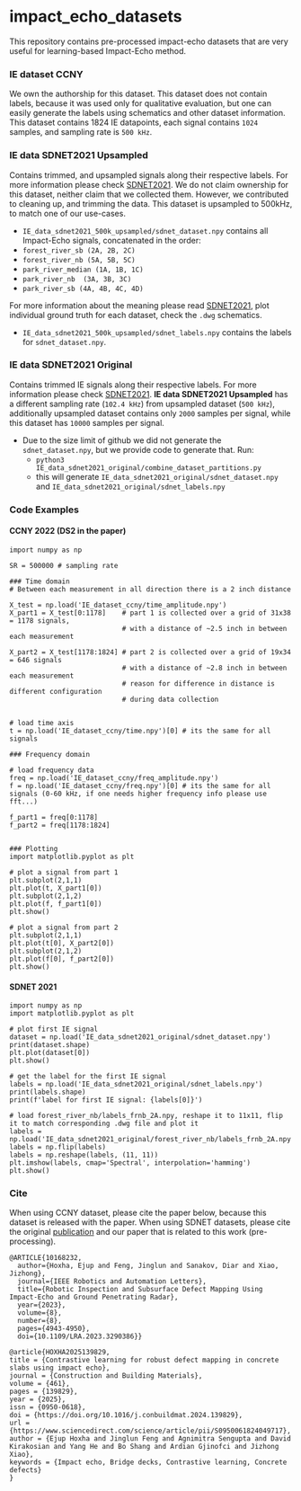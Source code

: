 # impact_echo_datasets
This repository contains pre-processed impact-echo datasets that are very useful for learning-based Impact-Echo method.

### IE dataset CCNY

We own the authorship for this dataset. This dataset does not contain labels, because it was used only for qualitative evaluation, but one can easily generate the labels using schematics and other dataset information. This dataset contains 1824 IE datapoints, each signal contains `1024` samples, and sampling rate is `500 kHz`.

### IE data SDNET2021 Upsampled

Contains trimmed, and upsampled signals along their respective labels. For more information please check [SDNET2021](https://commons.und.edu/data/19/). We do not claim ownership for this dataset, neither claim that we collected them. However, we contributed to cleaning up, and trimming the data. This dataset is upsampled to 500kHz, to match one of our use-cases. 

- `IE_data_sdnet2021_500k_upsampled/sdnet_dataset.npy` contains all Impact-Echo signals, concatenated in the order:
 - `forest_river_sb (2A, 2B, 2C)`
 - `forest_river_nb (5A, 5B, 5C)`
 - `park_river_median (1A, 1B, 1C)`
 - `park_river_nb  (3A, 3B, 3C)`
 - `park_river_sb (4A, 4B, 4C, 4D)`

For more information about the meaning please read [SDNET2021](https://commons.und.edu/data/19/), plot individual ground truth for each dataset, check the `.dwg` schematics.

- `IE_data_sdnet2021_500k_upsampled/sdnet_labels.npy` contains the labels for `sdnet_dataset.npy`.


### IE data SDNET2021 Original

Contains trimmed IE signals along their respective labels. For more information please check [SDNET2021](https://commons.und.edu/data/19/). **IE data SDNET2021 Upsampled** has a different sampling rate (`102.4 kHz`) from upsampled dataset (`500 kHz`), additionally upsampled dataset contains only `2000` samples per signal, while this dataset has `10000` samples per signal. 

- Due to the size limit of github we did not generate the `sdnet_dataset.npy`, but we provide code to generate that. Run:
  - `python3 IE_data_sdnet2021_original/combine_dataset_partitions.py`
  - this will generate `IE_data_sdnet2021_original/sdnet_dataset.npy` and `IE_data_sdnet2021_original/sdnet_labels.npy`

### Code Examples 

#### CCNY 2022 (DS2 in the paper)

```
import numpy as np

SR = 500000 # sampling rate

### Time domain
# Between each measurement in all direction there is a 2 inch distance

X_test = np.load('IE_dataset_ccny/time_amplitude.npy')
X_part1 = X_test[0:1178]    # part 1 is collected over a grid of 31x38 = 1178 signals, 
                            # with a distance of ~2.5 inch in between each measurement

X_part2 = X_test[1178:1824] # part 2 is collected over a grid of 19x34 = 646 signals
                            # with a distance of ~2.8 inch in between each measurement
                            # reason for difference in distance is different configuration
                            # during data collection


# load time axis 
t = np.load('IE_dataset_ccny/time.npy')[0] # its the same for all signals

### Frequency domain

# load frequency data
freq = np.load('IE_dataset_ccny/freq_amplitude.npy')
f = np.load('IE_dataset_ccny/freq.npy')[0] # its the same for all signals (0-60 kHz, if one needs higher frequency info please use fft...)

f_part1 = freq[0:1178]
f_part2 = freq[1178:1824]


### Plotting
import matplotlib.pyplot as plt

# plot a signal from part 1
plt.subplot(2,1,1)
plt.plot(t, X_part1[0])
plt.subplot(2,1,2)
plt.plot(f, f_part1[0])
plt.show()

# plot a signal from part 2
plt.subplot(2,1,1)
plt.plot(t[0], X_part2[0])
plt.subplot(2,1,2)
plt.plot(f[0], f_part2[0])
plt.show()
```

#### SDNET 2021

```
import numpy as np
import matplotlib.pyplot as plt

# plot first IE signal
dataset = np.load('IE_data_sdnet2021_original/sdnet_dataset.npy')
print(dataset.shape)
plt.plot(dataset[0])
plt.show()

# get the label for the first IE signal
labels = np.load('IE_data_sdnet2021_original/sdnet_labels.npy')
print(labels.shape)
print(f'label for first IE signal: {labels[0]}')

# load forest_river_nb/labels_frnb_2A.npy, reshape it to 11x11, flip it to match corresponding .dwg file and plot it
labels = np.load('IE_data_sdnet2021_original/forest_river_nb/labels_frnb_2A.npy')
labels = np.flip(labels)
labels = np.reshape(labels, (11, 11))
plt.imshow(labels, cmap='Spectral', interpolation='hamming')
plt.show()
```

### Cite

When using CCNY dataset, please cite the paper below, because this dataset is released with the paper. When using SDNET datasets, please cite the original [publication](https://commons.und.edu/data/19/) and our paper that is related to this work (pre-processing).

```
@ARTICLE{10168232,
  author={Hoxha, Ejup and Feng, Jinglun and Sanakov, Diar and Xiao, Jizhong},
  journal={IEEE Robotics and Automation Letters}, 
  title={Robotic Inspection and Subsurface Defect Mapping Using Impact-Echo and Ground Penetrating Radar}, 
  year={2023},
  volume={8},
  number={8},
  pages={4943-4950},
  doi={10.1109/LRA.2023.3290386}}
```

```
@article{HOXHA2025139829,
title = {Contrastive learning for robust defect mapping in concrete slabs using impact echo},
journal = {Construction and Building Materials},
volume = {461},
pages = {139829},
year = {2025},
issn = {0950-0618},
doi = {https://doi.org/10.1016/j.conbuildmat.2024.139829},
url = {https://www.sciencedirect.com/science/article/pii/S0950061824049717},
author = {Ejup Hoxha and Jinglun Feng and Agnimitra Sengupta and David Kirakosian and Yang He and Bo Shang and Ardian Gjinofci and Jizhong Xiao},
keywords = {Impact echo, Bridge decks, Contrastive learning, Concrete defects}
}
```
